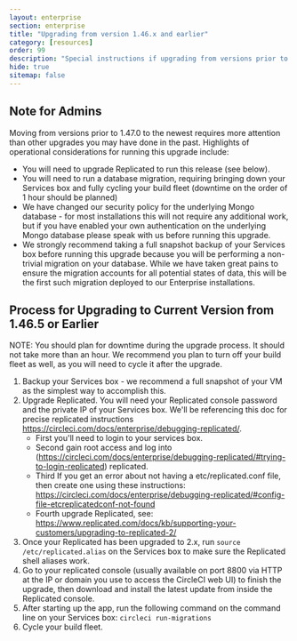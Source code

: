 ```yaml
---
layout: enterprise
section: enterprise
title: "Upgrading from version 1.46.x and earlier"
category: [resources]
order: 99
description: "Special instructions if upgrading from versions prior to 1.47.0"
hide: true
sitemap: false
---
```


## Note for Admins
Moving from versions prior to 1.47.0 to the newest requires more attention than other upgrades you may have done in the past. Highlights of operational considerations for running this upgrade include:

* You will need to upgrade Replicated to run this release (see below).
* You will need to run a database migration, requiring bringing down your Services box and fully cycling your build fleet (downtime on the order of 1 hour should be planned)
* We have changed our security policy for the underlying Mongo database - for most installations this will not require any additional work, but if you have enabled your own authentication on the underlying Mongo database please speak with us before running this upgrade.
* We strongly recommend taking a full snapshot backup of your Services box before running this upgrade because you will be performing a non-trivial migration on your database. While we have taken great pains to ensure the migration accounts for all potential states of data, this will be the first such migration deployed to our Enterprise installations. 

## Process for Upgrading to Current Version from 1.46.5 or Earlier
NOTE: You should plan for downtime during the upgrade process. It should not take more than an hour. We recommend you plan to turn off your build fleet as well, as you will need to cycle it after the upgrade.

1. Backup your Services box - we recommend a full snapshot of your VM as the simplest way to accomplish this.
2. Upgrade Replicated. You will need your Replicated console password and the private IP of your Services box. We'll be referencing this doc for precise replicated instructions https://circleci.com/docs/enterprise/debugging-replicated/.
    - First you'll need to login to your services box.
    - Second gain root access and log into (https://circleci.com/docs/enterprise/debugging-replicated/#trying-to-login-replicated) replicated. 
    - Third If you get an error about not having a etc/replicated.conf file, then create one using these instructions: https://circleci.com/docs/enterprise/debugging-replicated/#config-file-etcreplicatedconf-not-found
    - Fourth upgrade Replicated, see:  <https://www.replicated.com/docs/kb/supporting-your-customers/upgrading-to-replicated-2/>
3. Once your Replicated has been upgraded to 2.x, run `source /etc/replicated.alias` on the Services box to make sure the Replicated shell aliases work.
4. Go to your replicated console (usually available on port 8800 via HTTP at the IP or domain you use to access the CircleCI web UI) to finish the upgrade, then download and install the latest update from inside the Replicated console.
5. After starting up the app, run the following command on the command line on your Services box: `circleci run-migrations`
6. Cycle your build fleet.


